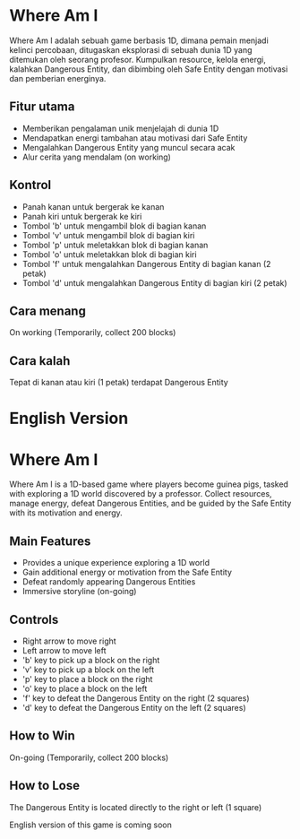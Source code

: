 # Where Am I
Where Am I adalah sebuah game berbasis 1D, dimana pemain menjadi kelinci percobaan, ditugaskan eksplorasi di sebuah dunia 1D yang ditemukan oleh seorang profesor. Kumpulkan resource, kelola energi, kalahkan Dangerous Entity, dan dibimbing oleh Safe Entity dengan motivasi dan pemberian energinya.

## Fitur utama
- Memberikan pengalaman unik menjelajah di dunia 1D
- Mendapatkan energi tambahan atau motivasi dari Safe Entity
- Mengalahkan Dangerous Entity yang muncul secara acak
- Alur cerita yang mendalam (on working)

## Kontrol
- Panah kanan untuk bergerak ke kanan
- Panah kiri untuk bergerak ke kiri
- Tombol 'b' untuk mengambil blok di bagian kanan
- Tombol 'v' untuk mengambil blok di bagian kiri
- Tombol 'p' untuk meletakkan blok di bagian kanan
- Tombol 'o' untuk meletakkan blok di bagian kiri
- Tombol 'f' untuk mengalahkan Dangerous Entity di bagian kanan (2 petak)
- Tombol 'd' untuk mengalahkan Dangerous Entity di bagian kiri (2 petak)

## Cara menang
On working (Temporarily, collect 200 blocks)

## Cara kalah
Tepat di kanan atau kiri (1 petak) terdapat Dangerous Entity

# English Version
# Where Am I
Where Am I is a 1D-based game where players become guinea pigs, tasked with exploring a 1D world discovered by a professor. Collect resources, manage energy, defeat Dangerous Entities, and be guided by the Safe Entity with its motivation and energy.

## Main Features
- Provides a unique experience exploring a 1D world
- Gain additional energy or motivation from the Safe Entity
- Defeat randomly appearing Dangerous Entities
- Immersive storyline (on-going)

## Controls
- Right arrow to move right
- Left arrow to move left
- 'b' key to pick up a block on the right
- 'v' key to pick up a block on the left
- 'p' key to place a block on the right
- 'o' key to place a block on the left
- 'f' key to defeat the Dangerous Entity on the right (2 squares)
- 'd' key to defeat the Dangerous Entity on the left (2 squares)

## How to Win
On-going (Temporarily, collect 200 blocks)

## How to Lose
The Dangerous Entity is located directly to the right or left (1 square)

English version of this game is coming soon
